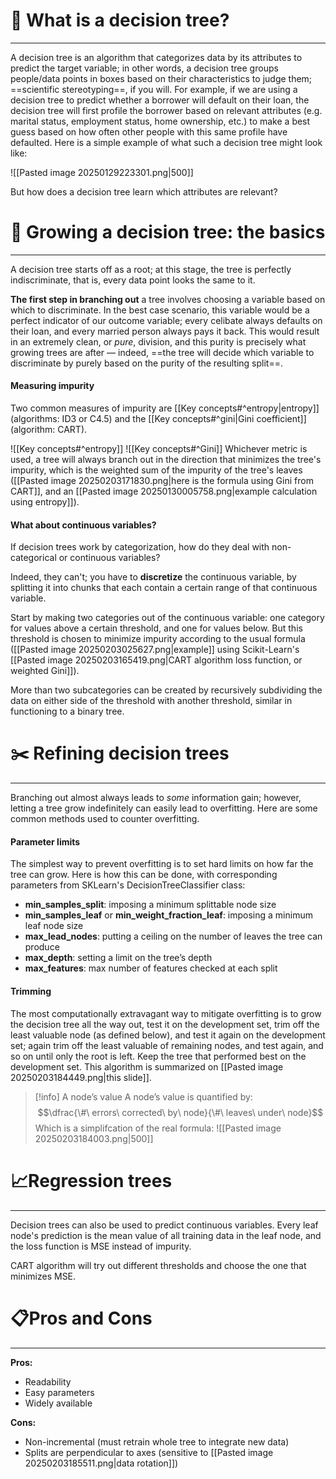 
# 🤔 What is a decision tree?
---
A decision tree is an algorithm that categorizes data by its attributes to predict the target variable; in other words, a decision tree groups people/data points in boxes based on their characteristics to judge them; ==scientific stereotyping==, if you will. For example, if we are using a decision tree to predict whether a borrower will default on their loan, the decision tree will first profile the borrower based on relevant attributes (e.g. marital status, employment status, home ownership, etc.) to make a best guess based on how often other people with this same profile have defaulted. Here is a simple example of what such a decision tree might look like:

![[Pasted image 20250129223301.png|500]]

But how does a decision tree learn which attributes are relevant?





# 🌳 Growing a decision tree: the basics
---
A decision tree starts off as a root; at this stage, the tree is perfectly indiscriminate, that is, every data point looks the same to it.

**The first step in branching out** a tree involves choosing a variable based on which to discriminate. In the best case scenario, this variable would be a perfect indicator of our outcome variable; every celibate always defaults on their loan, and every married person always pays it back. This would result in an extremely clean, or *pure*, division, and this purity is precisely what growing trees are after — indeed, ==the tree will decide which variable to discriminate by purely based on the purity of the resulting split==.
#### Measuring impurity
Two common measures of impurity are [[Key concepts#^entropy|entropy]] (algorithms: ID3 or C4.5) and the [[Key concepts#^gini|Gini coefficient]] (algorithm: CART).

![[Key concepts#^entropy]]
![[Key concepts#^Gini]]
Whichever metric is used, a tree will always branch out in the direction that minimizes the tree's impurity, which is the weighted sum of the impurity of the tree's leaves ([[Pasted image 20250203171830.png|here is the formula using Gini from CART]], and an [[Pasted image 20250130005758.png|example calculation using entropy]]).
#### What about continuous variables? 

If decision trees work by categorization, how do they deal with non-categorical or continuous variables?

Indeed, they can't; you have to **discretize** the continuous variable, by splitting it into chunks that each contain a certain range of that continuous variable.

Start by making two categories out of the continuous variable: one category for values above a certain threshold, and one for values below. But this threshold is chosen to minimize impurity according to the usual formula ([[Pasted image 20250203025627.png|example]] using Scikit-Learn's [[Pasted image 20250203165419.png|CART algorithm loss function, or weighted Gini]]).

More than two subcategories can be created by recursively subdividing the data on either side of the threshold with another threshold, similar in functioning to a binary tree.
# ✂️ Refining decision trees
---
Branching out almost always leads to *some* information gain; however, letting a tree grow indefinitely can easily lead to overfitting. Here are some common methods used to counter overfitting.
#### Parameter limits
The simplest way to prevent overfitting is to set hard limits on how far the tree can grow. Here is how this can be done, with corresponding parameters from SKLearn's DecisionTreeClassifier class:
- **min_samples_split**: imposing a minimum splittable node size
- **min_samples_leaf** or **min_weight_fraction_leaf**: imposing a minimum leaf node size
- **max_lead_nodes**: putting a ceiling on the number of leaves the tree can produce
- **max_depth**: setting a limit on the tree’s depth
- **max_features**: max number of features checked at each split
#### Trimming
The most computationally extravagant way to mitigate overfitting is to grow the decision tree all the way out, test it on the development set, trim off the least valuable node (as defined below), and test it again on the development set; again trim off the least valuable of remaining nodes, and test again, and so on until only the root is left. Keep the tree that performed best on the development set. This algorithm is summarized on [[Pasted image 20250203184449.png|this slide]].
>[!info] A node’s value
>A node’s value is quantified by:
>$$\dfrac{\#\ errors\ corrected\ by\ node}{\#\ leaves\ under\ node}$$
>Which is a simplifcation of the real formula:
> ![[Pasted image 20250203184003.png|500]]
>



# 📈Regression trees
---
Decision trees can also be used to predict continuous variables. Every leaf node's prediction is the mean value of all training data in the leaf node, and the loss function is MSE instead of impurity.

CART algorithm will try out different thresholds and choose the one that minimizes MSE.

# 📋Pros and Cons
---
**Pros:**
- Readability
- Easy parameters
- Widely available

**Cons:**
- Non-incremental (must retrain whole tree to integrate new data)
- Splits are perpendicular to axes (sensitive to [[Pasted image 20250203185511.png|data rotation]])